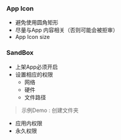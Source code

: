 ### App Icon

* 避免使用圆角矩形
* 尽量与App 内容相关（否则可能会被拒审）
* App Icon size

### SandBox
* 上架App必须开启
* 设置相应的权限
   * 网络
   * 硬件
   * 文件路径

> 示例Demo : 创建文件夹   

* 应用内权限
* 永久权限